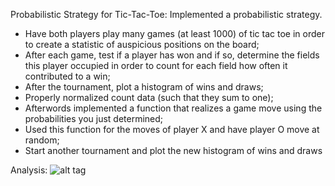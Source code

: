 
Probabilistic Strategy for Tic-Tac-Toe: Implemented a probabilistic strategy. 

- Have both players play many games (at least 1000) of tic tac toe in order to create a statistic of auspicious positions on the board;
- After each game, test if a player has won and if so, determine the fields this player occupied in order to count for each field how often it contributed to a win;
- After the tournament, plot a histogram of wins and draws;
- Properly normalized count data (such that they sum to one); 
- Afterwords implemented a function that realizes a game move using the probabilities you just determined;
- Used this function for the moves of player X and have player O move at random;
- Start another tournament and plot the new histogram of wins and draws

Analysis:
![alt tag](https://www.dropbox.com/s/2582l8ywp5kbkgv/Screen%20Shot%202015-09-11%20at%2002.43.01.png?dl=0)
